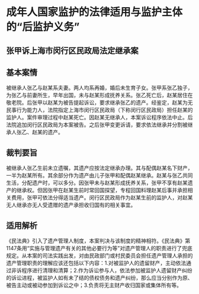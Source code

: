 # 成年人国家监护的法律适用与监护主体的“后监护义务”

## 张甲诉上海市闵行区民政局法定继承案

## 基本案情

被继承人张乙与赵某系夫妻。两人均系再婚，婚后未生育子女。张甲系张乙独子，为张乙与前妻所生，早年出国，未与赵某形成抚养关系。张乙死亡后，赵某居住在敬老院。后张甲以赵某为被告提起诉讼，要求继承张乙的遗产。经鉴定，赵某为无民事行为能力人，法院指定上海市闵行区民政局（下称闵行区民政局）担任赵某的监护人。案件审理过程中赵某死亡。因赵某无继承人，本案诉讼程序依法中止。后法院追加闵行区民政局为本案被告。之后张甲变更诉请，要求依法继承并分割被继承人张乙、赵某的遗产。

## 裁判要旨

被继承人张乙生前未立遗嘱，其遗产应按法定继承办理。其与配偶赵某名下财产，一半为赵某所有。其余部分作为遗产由儿子张甲和配偶赵某继承。赵某与张乙共同生活，分配遗产时，可以多分。因张甲未与赵某形成抚养关系，张甲不享有赵某遗产的继承权。但因张甲在赵某生前时常回国探望，专程回国料理赵某后事并承担相关费用，张甲可依法分得适当遗产。闵行区民政局作为赵某生前的监护人，对赵某无人继承亦无人受遗赠的遗产承担收归国有的相关事宜。

## 适用解析

《民法典》引入了遗产管理人制度，本案判决与该制度的精神相符。《民法典》第1147条用“实施与管理遗产有关的其他必要行为等”对遗产管理人的职责进行了兜底规定。从本案的司法实践出发，对由民政部门或村民委员会担任遗产管理人承担的遗产管理职责的理解应该还包括以下内容：1.对被监护人的遗留财产，主动依法通过非诉程序进行清理和清算；2.作为诉讼参与人，依法参加被监护人遗留财产纠纷的诉讼进程，被监护人如有未了结的债权债务和遗产纠纷，那么应当分别作为原、被告主动或被动参加到诉讼之中；3.负责将无主财产收归国家或集体所有等。
